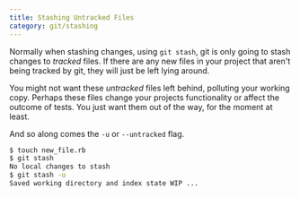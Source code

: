 ```yaml
---
title: Stashing Untracked Files
category: git/stashing
---
```


Normally when stashing changes, using `git stash`, git is only going to
stash changes to *tracked* files. If there are any new files in your project
that aren't being tracked by git, they will just be left lying around.

You might not want these *untracked* files left behind, polluting your
working copy. Perhaps these files change your projects functionality or
affect the outcome of tests. You just want them out of the way, for the
moment at least.

And so along comes the `-u` or `--untracked` flag.

```bash
$ touch new_file.rb
$ git stash
No local changes to stash
$ git stash -u
Saved working directory and index state WIP ...
```

